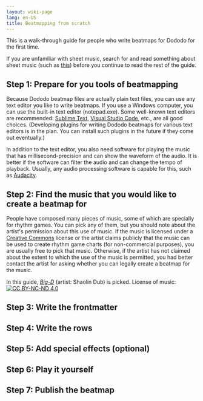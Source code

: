 ```yaml
---
layout: wiki-page
lang: en-US
title: Beatmapping from scratch
---
```


This is a walk-through guide for people who write beatmaps for Dododo for the first time.

If you are unfamiliar with sheet music, search for and read something about sheet music
(such as [this](https://www.simplifyingtheory.com/how-to-read-sheet-music-for-beginners/))
before you continue to read the rest of the guide.

## Step 1: Prepare for you tools of beatmapping

Because Dododo beatmap files are actually plain text files,
you can use any text editor you like to write beatmaps.
If you use a Windows computer, you can use the built-in text editor (notepad.exe).
Some well-known text editors are recommended:
[Sublime Text](https://www.sublimetext.com/), [Visual Studio Code](https://code.visualstudio.com/),
etc., are all good choices.
(Developing plugins for writing Dododo beatmaps for various text editors is in the plan.
You can install such plugins in the future if they come out eventually.)

In addition to the text editor, you also need software for playing the music
that has millisecond-precision and can show the waveform of the audio.
It is better if the software can filter the audio and can change the tempo of playback.
Usually, any audio processing software is capable for this, such as [Audacity](https://www.audacityteam.org/).

## Step 2: Find the music that you would like to create a beatmap for

People have composed many pieces of music, some of which are specially for rhythm games.
You can pick any of them, but you should note about the artist's permission about this use of music.
If the music is licensed under a [Creative Commons](https://creativecommons.org/) license
or the artist claims publicly that the music can be used to create rhythm game charts (for non-commercial purposes),
you are usually free to pick that music.
Otherwise, if the artist has not claimed about the extent to which the use of the music is permitted,
you had better contact the artist for asking whether you can legally create a beatmap for the music.

In this guide,
[*Big-D*](https://files.freemusicarchive.org/storage-freemusicarchive-org/tracks/MQ8JO0BqKl2UADzKg74rwoY7mapqBT4uWpQYciTJ.mp3)
(artist: Shaolin Dub) is picked. License of music:
[![CC BY-NC-ND 4.0](https://licensebuttons.net/l/by-nc-nd/4.0/88x31.png)](https://creativecommons.org/licenses/by-nc-nd/4.0/)

## Step 3: Write the frontmatter

<!-- TODO -->

## Step 4: Write the rows

<!-- TODO -->

## Step 5: Add special effects (optional)

<!-- TODO -->

## Step 6: Play it yourself

<!-- TODO -->

## Step 7: Publish the beatmap

<!-- TODO -->
